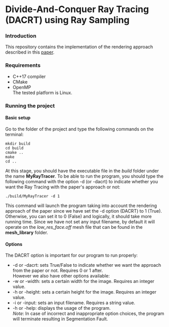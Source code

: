 # Divide-And-Conquer Ray Tracing (DACRT) using Ray Sampling
### Introduction
This repository contains the implementation of the rendering approach described in this [paper](http://web.wakayama-u.ac.jp/~iwasaki/project/dacrt/hpg2013final.pdf).

### Requirements
* C++17 compiler
* CMake
* OpenMP  
The tested platform is Linux.

### Running the project
#### Basic setup
Go to the folder of the project and type the following commands on the terminal:
```
mkdir build
cd build
cmake ..
make
cd ..
```
At this stage, you should have the executable file in the *build* folder under the name **MyRayTracer**. To be able to run the program, you should type the following command with the option -d (or -dacrt) to indicate whether you want the Ray Tracing with the paper's approach or not:
```
./build/MyRayTracer -d 1
```
This command will launch the program taking into account the rendering approach of the paper since we have set the -d option (DACRT) to 1 (True). Otherwise, you can set it to 0 (False) and logically, it should take more running time. Since we have not set any input filename, by default it will operate on the *low_res_face.off* mesh file that can be found in the **mesh_library** folder.

#### Options
The DACRT option is important for our program to run properly:  
* -d or -dacrt: sets True/False to indicate whether we want the approach from the paper or not. Requires 0 or 1 after.  
However we also have other options available:  
* -w or -width: sets a certain width for the image. Requires an integer value.
* -h or -height: sets a certain height for the image. Requires an integer value.
* -i or -input: sets an input filename. Requires a string value.
* -h or -help: displays the usage of the program.  
*Note*: In case of incorrect and inappropriate option choices, the program will terminate resulting in Segmentation Fault.
